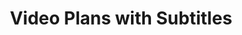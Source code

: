 ---
title: Video Plans with Subtitles
lessonList:
  - name: 4 Los hijos de Abraham lecciones 2019.pdf
    displayName: Spanish
lessons: true
videoID: 27726252
pageIdentifier: subAll
---